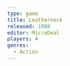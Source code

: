```yaml
---
type: game
title: Leatherneck
released: 1988
editor: MicroDeal
players: 4
genres:
  - Action
---
```

